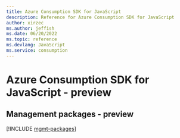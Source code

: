 ```yaml
---
title: Azure Consumption SDK for JavaScript
description: Reference for Azure Consumption SDK for JavaScript
author: xirzec
ms.author: jeffish
ms.date: 06/20/2022
ms.topic: reference
ms.devlang: JavaScript
ms.service: consumption
---
```

# Azure Consumption SDK for JavaScript - preview
## Management packages - preview
[!INCLUDE [mgmt-packages](consumption-mgmt-index.md)]

